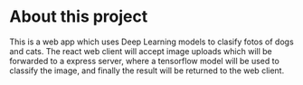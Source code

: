 # About this project

This is a web app which uses Deep Learning models to clasify fotos of dogs and cats. The react web client will accept image uploads which will be forwarded to a express server, where a tensorflow model will be used to classify the image, and finally the result will be returned to the web client.
